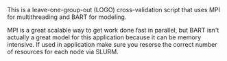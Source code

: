 This is a leave-one-group-out (LOGO) cross-validation script that uses MPI for multithreading and BART for modeling.

MPI is a great scalable way to get work done fast in parallel, but BART isn't actually a great model for this application because it can be memory intensive.  If used in application make sure you reserse the correct number of resources for each node via SLURM.
